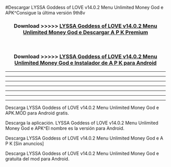 #Descargar LYSSA Goddess of LOVE v14.0.2 Menu Unlimited Money God e  APK^Consigue la última versión 9th8v



<div align="center">
<h3>Download >>>>> <a href="https://es-sites.web.app/?es= LYSSA Goddess of LOVE v14.0.2 Menu Unlimited Money God e ">LYSSA Goddess of LOVE v14.0.2 Menu Unlimited Money God e  Descargar A P K Premium</a></h3><br>

<h3>Download >>>>> <a href="https://es-sites.web.app/?es= LYSSA Goddess of LOVE v14.0.2 Menu Unlimited Money God e ">LYSSA Goddess of LOVE v14.0.2 Menu Unlimited Money God e  Instalador de A P K para Android</a></h3>
</div>


----------------------------------------------------------

----------------------------------------------------------

----------------------------------------------------------

----------------------------------------------------------

----------------------------------------------------------

----------------------------------------------------------

----------------------------------------------------------

Descarga LYSSA Goddess of LOVE v14.0.2 Menu Unlimited Money God e  APK.MOD para Android gratis.

Descarga la aplicación. LYSSA Goddess of LOVE v14.0.2 Menu Unlimited Money God e  APK^El nombre es la versión para Android.

Descarga LYSSA Goddess of LOVE v14.0.2 Menu Unlimited Money God e  A P K [Sin anuncios]

Descarga LYSSA Goddess of LOVE v14.0.2 Menu Unlimited Money God e  gratuita del mod para Android.


